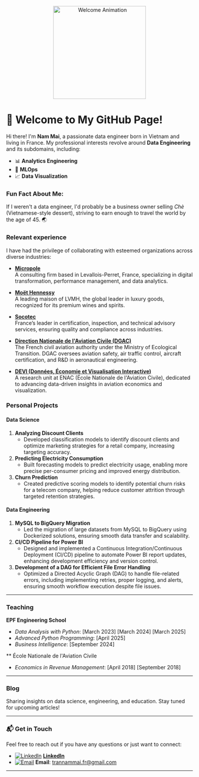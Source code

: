 <p align="center">
  <img src="https://i0.wp.com/media1.giphy.com/media/3o7TKMt1VVNkHV2PaE/giphy.gif" width="250" height="250" alt="Welcome Animation"/>
</p>

# 👋 Welcome to My GitHub Page!

Hi there! I'm **Nam Mai**, a passionate data engineer born in Vietnam and living in France. My professional interests revolve around **Data Engineering** and its subdomains, including:

- 📊 **Analytics Engineering**
- 🤖 **MLOps**
- 📈 **Data Visualization**

### Fun Fact About Me:
If I weren't a data engineer, I'd probably be a business owner selling *Chè* (Vietnamese-style dessert), striving to earn enough to travel the world by the age of 45. 🌏

### **Relevant experience**  

I have had the privilege of collaborating with esteemed organizations across diverse industries:  

- **[Micropole](https://www.micropole.com/)**  
   A consulting firm based in Levallois-Perret, France, specializing in digital transformation, performance management, and data analytics.  

- **[Moët Hennessy](https://www.moet-hennessy.com/)**  
   A leading maison of LVMH, the global leader in luxury goods, recognized for its premium wines and spirits.  

- **[Socotec](https://www.socotec.com/)**  
   France’s leader in certification, inspection, and technical advisory services, ensuring quality and compliance across industries.  

- **[Direction Nationale de l'Aviation Civile (DGAC)](https://www.ecologie.gouv.fr/direction-generale-laviation-civile-dgac)**  
   The French civil aviation authority under the Ministry of Ecological Transition. DGAC oversees aviation safety, air traffic control, aircraft certification, and R&D in aeronautical engineering.  

- **[DEVI (Données, Économie et Visualisation Interactive)](https://www.enac.fr/en/research)**  
   A research unit at ENAC (École Nationale de l'Aviation Civile), dedicated to advancing data-driven insights in aviation economics and visualization.  

### **Personal Projects**  

#### **Data Science**  
1. **Analyzing Discount Clients**  
   - Developed classification models to identify discount clients and optimize marketing strategies for a retail company, increasing targeting accuracy.  
2. **Predicting Electricity Consumption**  
   - Built forecasting models to predict electricity usage, enabling more precise per-consumer pricing and improved energy distribution.  
3. **Churn Prediction**  
   - Created predictive scoring models to identify potential churn risks for a telecom company, helping reduce customer attrition through targeted retention strategies.  

#### **Data Engineering**  
1. **MySQL to BigQuery Migration**  
   - Led the migration of large datasets from MySQL to BigQuery using Dockerized solutions, ensuring smooth data transfer and scalability.  
2. **CI/CD Pipeline for Power BI**  
   - Designed and implemented a Continuous Integration/Continuous Deployment (CI/CD) pipeline to automate Power BI report updates, enhancing development efficiency and version control.  
3. **Development of a DAG for Efficient File Error Handling**  
   - Optimized a Directed Acyclic Graph (DAG) to handle file-related errors, including implementing retries, proper logging, and alerts, ensuring smooth workflow execution despite file issues.  

---

### **Teaching**  
**EPF Engineering School**  
- *Data Analysis with Python*: [March 2023] [March 2024] [March 2025] 
- *Advanced Python Programming*: [April 2025]
- *Business Intelligence*: [September 2024]  

** École Nationale de l'Aviation Civile
- *Economics in Revenue Management*: [April 2018] [September 2018]  

---

### **Blog**  
Sharing insights on data science, engineering, and education. Stay tuned for upcoming articles!  

---

### 📬 Get in Touch

Feel free to reach out if you have any questions or just want to connect:

- [![LinkedIn](https://img.icons8.com/fluency/20/000000/linkedin.png)](https://www.linkedin.com/in/trannammai) [**LinkedIn**](https://www.linkedin.com/in/trannammai)
- [![Email](https://img.icons8.com/color/20/000000/new-post.png)](mailto:trannammai.fr@gmail.com) **Email**: trannammai.fr@gmail.com

---
